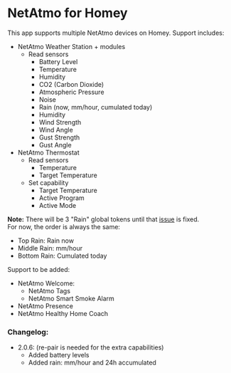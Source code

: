 # NetAtmo for Homey

This app supports multiple NetAtmo devices on Homey. Support includes:

- NetAtmo Weather Station + modules
    - Read sensors
        * Battery Level
        * Temperature
        * Humidity
        * CO2 (Carbon Dioxide)
        * Atmospheric Pressure
        * Noise
        * Rain (now, mm/hour, cumulated today)
        * Humidity
        * Wind Strength
        * Wind Angle
        * Gust Strength
        * Gust Angle
- NetAtmo Thermostat
    - Read sensors
        * Temperature
        * Target Temperature
    - Set capability
        * Target Temperature
        * Active Program
        * Active Mode

**Note:**
There will be 3 "Rain" global tokens until that [issue](https://github.com/athombv/homey/issues/1588) is fixed.  
For now, the order is always the same:  
* Top Rain: Rain now
* Middle Rain: mm/hour
* Bottom Rain: Cumulated today

Support to be added:
- NetAtmo Welcome:
    * NetAtmo Tags
    * NetAtmo Smart Smoke Alarm
- NetAtmo Presence
- NetAtmo Healthy Home Coach

### Changelog:
- 2.0.6: (re-pair is needed for the extra capabilities)
    * Added battery levels
    * Added rain: mm/hour and 24h accumulated
